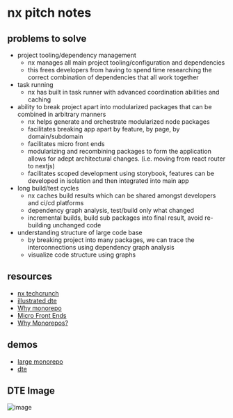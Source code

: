 # nx pitch notes

## problems to solve
- project tooling/dependency management
  - nx manages all main project tooling/configuration and dependencies
  - this frees developers from having to spend time researching the correct combination of dependencies that all work together
- task running
  - nx has built in task runner with advanced coordination abilities and caching
- ability to break project apart into modularized packages that can be combined in arbitrary manners
  - nx helps generate and orchestrate modularized node packages
  - facilitates breaking app apart by feature, by page, by domain/subdomain
  - facilitates micro front ends
  - modularizing and recombining packages to form the application allows for adept architectural changes. (i.e. moving from react router to nextjs)
  - facilitates scoped development using storybook, features can be developed in isolation and then integrated into main app
- long build/test cycles
  - nx caches build results which can be shared amongst developers and ci/cd platforms
  - dependency graph analysis, test/build only what changed
  - incremental builds, build sub packages into final result, avoid re-building unchanged code
- understanding structure of large code base
  - by breaking project into many packages, we can trace the interconnections using dependency graph analysis
  - visualize code structure using graphs

## resources
- [nx techcrunch](https://techcrunch.com/2022/11/17/with-8-6m-in-seed-funding-nx-wants-to-take-monorepos-mainstream)
- [illustrated dte](https://nx.dev/more-concepts/illustrated-dte)
- [Why monorepo](https://nx.dev/more-concepts/why-monorepos)
- [Micro Front Ends](https://techblog.geekyants.com/building-a-micro-frontend-using-react-and-angular)
- [Why Monorepos?](./why-monorepos.md)

## demos
- [large monorepo](https://github.com/vsavkin/large-monorepo)
- [dte](https://github.com/vsavkin/lerna-dte)

## DTE Image
![image](https://user-images.githubusercontent.com/16461670/219460948-da59f9f0-cdf9-480b-ab81-2580fdda9439.png)
